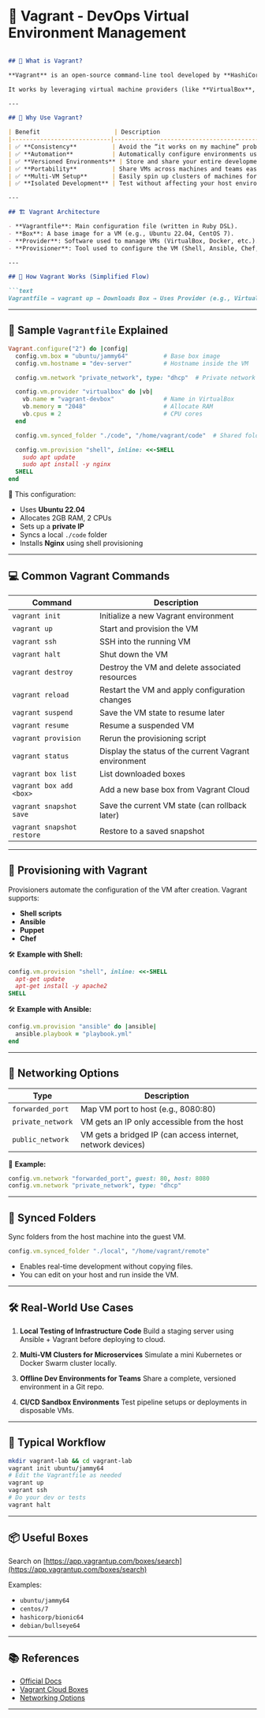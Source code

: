 # 🧰 Vagrant - DevOps Virtual Environment Management

````markdown

## 📘 What is Vagrant?

**Vagrant** is an open-source command-line tool developed by **HashiCorp** that enables developers and DevOps engineers to automate the creation and provisioning of lightweight, reproducible, and portable development environments.

It works by leveraging virtual machine providers (like **VirtualBox**, **VMware**, **Hyper-V**, or **Docker**) to create and manage VMs from configuration files, allowing teams to standardize environments across all stages of development.

---

## 🧠 Why Use Vagrant?

| Benefit                     | Description                                                                 |
|----------------------------|-----------------------------------------------------------------------------|
| ✅ **Consistency**          | Avoid the “it works on my machine” problem                                 |
| ✅ **Automation**           | Automatically configure environments using shell, Ansible, Chef, etc.       |
| ✅ **Versioned Environments** | Store and share your entire development setup in code (Vagrantfile)       |
| ✅ **Portability**          | Share VMs across machines and teams easily                                 |
| ✅ **Multi-VM Setup**       | Easily spin up clusters of machines for local testing                      |
| ✅ **Isolated Development** | Test without affecting your host environment                               |

---

## 🏗️ Vagrant Architecture

- **Vagrantfile**: Main configuration file (written in Ruby DSL).
- **Box**: A base image for a VM (e.g., Ubuntu 22.04, CentOS 7).
- **Provider**: Software used to manage VMs (VirtualBox, Docker, etc.).
- **Provisioner**: Tool used to configure the VM (Shell, Ansible, Chef, etc.).

---

## 🔧 How Vagrant Works (Simplified Flow)

```text
Vagrantfile → vagrant up → Downloads Box → Uses Provider (e.g., VirtualBox) → Boots VM → Runs Provisioners → Ready to Use
````

---

## 📁 Sample `Vagrantfile` Explained

```ruby
Vagrant.configure("2") do |config|
  config.vm.box = "ubuntu/jammy64"          # Base box image
  config.vm.hostname = "dev-server"         # Hostname inside the VM

  config.vm.network "private_network", type: "dhcp"  # Private network

  config.vm.provider "virtualbox" do |vb|
    vb.name = "vagrant-devbox"              # Name in VirtualBox
    vb.memory = "2048"                      # Allocate RAM
    vb.cpus = 2                             # CPU cores
  end

  config.vm.synced_folder "./code", "/home/vagrant/code"  # Shared folder

  config.vm.provision "shell", inline: <<-SHELL
    sudo apt update
    sudo apt install -y nginx
  SHELL
end
```

🧾 This configuration:

* Uses **Ubuntu 22.04**
* Allocates 2GB RAM, 2 CPUs
* Sets up a **private IP**
* Syncs a local `./code` folder
* Installs **Nginx** using shell provisioning

---

## 💻 Common Vagrant Commands

| Command                    | Description                                           |
| -------------------------- | ----------------------------------------------------- |
| `vagrant init`             | Initialize a new Vagrant environment                  |
| `vagrant up`               | Start and provision the VM                            |
| `vagrant ssh`              | SSH into the running VM                               |
| `vagrant halt`             | Shut down the VM                                      |
| `vagrant destroy`          | Destroy the VM and delete associated resources        |
| `vagrant reload`           | Restart the VM and apply configuration changes        |
| `vagrant suspend`          | Save the VM state to resume later                     |
| `vagrant resume`           | Resume a suspended VM                                 |
| `vagrant provision`        | Rerun the provisioning script                         |
| `vagrant status`           | Display the status of the current Vagrant environment |
| `vagrant box list`         | List downloaded boxes                                 |
| `vagrant box add <box>`    | Add a new base box from Vagrant Cloud                 |
| `vagrant snapshot save`    | Save the current VM state (can rollback later)        |
| `vagrant snapshot restore` | Restore to a saved snapshot                           |

---

## 🔁 Provisioning with Vagrant

Provisioners automate the configuration of the VM after creation. Vagrant supports:

* **Shell scripts**
* **Ansible**
* **Puppet**
* **Chef**

🛠 **Example with Shell:**

```ruby
config.vm.provision "shell", inline: <<-SHELL
  apt-get update
  apt-get install -y apache2
SHELL
```

🛠 **Example with Ansible:**

```ruby
config.vm.provision "ansible" do |ansible|
  ansible.playbook = "playbook.yml"
end
```

---

## 🔗 Networking Options

| Type              | Description                                                 |
| ----------------- | ----------------------------------------------------------- |
| `forwarded_port`  | Map VM port to host (e.g., 8080:80)                         |
| `private_network` | VM gets an IP only accessible from the host                 |
| `public_network`  | VM gets a bridged IP (can access internet, network devices) |

🧪 **Example:**

```ruby
config.vm.network "forwarded_port", guest: 80, host: 8080
config.vm.network "private_network", type: "dhcp"
```

---

## 📂 Synced Folders

Sync folders from the host machine into the guest VM.

```ruby
config.vm.synced_folder "./local", "/home/vagrant/remote"
```

* Enables real-time development without copying files.
* You can edit on your host and run inside the VM.

---

## 🛠 Real-World Use Cases

1. **Local Testing of Infrastructure Code**
   Build a staging server using Ansible + Vagrant before deploying to cloud.

2. **Multi-VM Clusters for Microservices**
   Simulate a mini Kubernetes or Docker Swarm cluster locally.

3. **Offline Dev Environments for Teams**
   Share a complete, versioned environment in a Git repo.

4. **CI/CD Sandbox Environments**
   Test pipeline setups or deployments in disposable VMs.

---

## 📝 Typical Workflow

```bash
mkdir vagrant-lab && cd vagrant-lab
vagrant init ubuntu/jammy64
# Edit the Vagrantfile as needed
vagrant up
vagrant ssh
# Do your dev or tests
vagrant halt
```

---

## 📦 Useful Boxes

Search on [https://app.vagrantup.com/boxes/search](https://app.vagrantup.com/boxes/search)

Examples:

* `ubuntu/jammy64`
* `centos/7`
* `hashicorp/bionic64`
* `debian/bullseye64`

---

## 📚 References

* [Official Docs](https://developer.hashicorp.com/vagrant)
* [Vagrant Cloud Boxes](https://app.vagrantup.com/boxes/search)
* [Networking Options](https://developer.hashicorp.com/vagrant/docs/networking)

---




